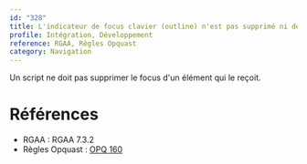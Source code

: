 ```yaml
---
id: "328"
title: L'indicateur de focus clavier (outline) n'est pas supprimé ni dégradé.
profile: Intégration, Développement
reference: RGAA, Règles Opquast
category: Navigation
---
```


Un script ne doit pas supprimer le focus d'un élément qui le reçoit.

# Références

* RGAA : RGAA 7.3.2
* Règles Opquast : [OPQ 160](https://checklists.opquast.com/fr/assurance-qualite-web/le-focus-clavier-nest-ni-supprime-ni-masque)
